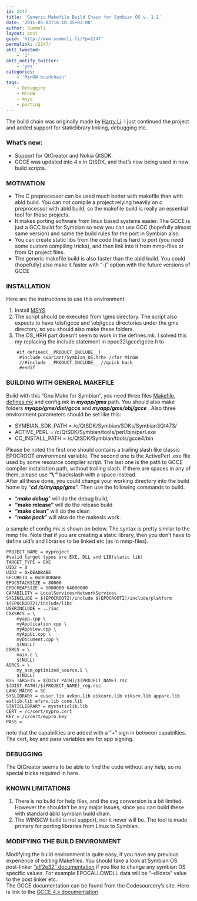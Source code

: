 ```yaml
---
id: 2247
title: 'Generic Makefile Build Chain for Symbian OS v. 1.1'
date: '2011-05-03T18:10:35+03:00'
author: Summeli
layout: post
guid: 'http://www.summeli.fi/?p=2247'
permalink: /2247/
aktt_tweeted:
    - '1'
aktt_notify_twitter:
    - 'yes'
categories:
    - 'MinGW buidchain'
tags:
    - Debugging
    - MinGW
    - msys
    - porting
---
```


The build chain was originally made by [Harry Li](http://blogs.forum.nokia.com/blog/harry-lis-forum-nokia-blog/2009/02/10/a-generic-makefile-build-script-for-symbian). I just continued the project and added support for staticlibrary linking, debugging etc.  
### What’s new:   

- Support for QtCreator and Nokia QtSDK.
- GCCE was updated into 4.x in QtSDK, and that’s now being used in new build scripts.

### MOTIVATION   

- The C preprocessor can be used much better with makefile than with abld build. You can not compile a project relying heavily on c preprocessor with abld build, so the makefile build is really an essential tool for those projects.
- It makes porting software from linux based systems easier. The GCCE is just a GCC build for Symbian so now you can use GCC (hopefully almost same version) and same the build rules for the port in Symbian also.
- You can create static libs from the code that is hard to port (you need some custom compiling tricks), and then link into it from mmp-files or from Qt project files.
- The generic makefile build is also faster than the abld build. You could (hopefully) also make it faster with “-j” option with the future versions of GCCE

### INSTALLATION   
Here are the instructions to use this environment.

1. Install [MSYS](http://www.mingw.org/wiki/msys)
2. The script should be executed from \\gms directory. The script also expects to have \\dist\\gcce and \\obj\\gcce directories under the gms directory, so you should also make these folders.
3. The OS\_HRH part doesn’t seem to work in the defines.mk. I solved this my replacing the include statement in epoc32\\gcce\\gcce.h to 

```
    #if defined(__PRODUCT_INCLUDE__)
     #include <variant/Symbian_OS.hrh> //for MinGW
     //#include __PRODUCT_INCLUDE__ //quick hack
     #endif
```    

       
### BUILDING WITH GENERAL MAKEFILE     
Build with this “Gnu Make for Symbian”, you need three files [Makefile](http://www.summeli.com/wp-content/uploads/2011/05/Makefile.txt), [defines.mk](http://www.summeli.com/wp-content/uploads/2009/09/defines.mk) and config.mk in ***myapp/gms*** path. You should also make folders ***myapp/gms/dist/gcce*** and ***myapp/gms/obj/gcce*** . Also three environment parameters should be set like this:


- SYMBIAN\_SDK\_PATH = /c/QtSDK/Symbian/SDKs/Symbian3Qt473/
- ACTIVE\_PERL = /c/QtSDK/Symbian/tools/perl/bin/perl.exe
- CC\_INSTALL\_PATH = /c/QtSDK/Symbian/tools/gcce4/bin

Please be noted the first one should contains a trailing slash like classic EPOCROOT environment variable. The second one is the ActivePerl .exe file used by some resource compiler script. The last one is the path to GCCE compiler installation path, without trailing slash. If there are spaces in any of them, please use **“\\ ”** backslash with a space instead.  
After all these done, you could change your working directory into the build home by “***cd /c/myapp/gms***“. Then use the following commands to build.


- “***make debug***” will do the debug build,
- **“make release”** will do the release build
- **“make clean”** will do the clean
- “***make pack***” will also do the makesis work.

a sample of config.mk is shown on below. The syntax is pretty similar to the mmp file. Note that if you are creating a static library, then you don’t have to define uid’s and libraries to be linked etc (as in mmp-files).

```
PROJECT_NAME = myproject
#valid target types are EXE, DLL and LIB(static lib)
TARGET_TYPE = EXE
UID2 = 0
UID3 = 0xDEADBABE
SECUREID = 0xDEADBABE
EPOCSTACKSIZE = 80000
EPOCHEAPSIZE = 5000000 64000000
CAPABILITY = LocalServices+NetworkServices
SYSINCLUDE = $(EPOCROOT2)/include $(EPOCROOT2)/include/platform $(EPOCROOT2)/include/libc
USERINCLUDE = ../inc
CXXSRCS = \
    myapp.cpp \
    myApplication.cpp \
    myAppView.cpp \
    myAppUi.cpp \
    myDocument.cpp \
    $(NULL)
CSRCS = \
    main.c \
    $(NULL)
ASRCS = \
    my_asm_optimized_source.S \
    $(NULL)
RSS_TARGETS = $(DIST_PATH)/$(PROJECT_NAME).rsc $(DIST_PATH)/$(PROJECT_NAME)_reg.rsc
LANG_MACRO = SC
SYSLIBRARY = euser.lib avkon.lib eikcore.lib eiksrv.lib apparc.lib estlib.lib efsrv.lib cone.lib
STATICLIBRARY = mystaticlib.lib
CERT = /c/cert/mypro.cert
KEY = /c/cert/mypro.key
PASS =
```

note that the capabilities are added with a “+” sign in between capabilties. The cert, key and pass variables are for app signing.  

### DEBUGGING     
The QtCreator seems to be able to find the code without any help, so no special tricks required in here.  

### KNOWN LIMITATIONS

1. There is no build for help files, and the svg conversion is a bit limited. However the shouldn’t be any major issues, since you can build these with standard abld symbian build chain.
2. The WINSCW build is not support, nor it never will be. The tool is made primary for porting libraries from Linux to Symbian.

### MODIFYING THE BUILD ENVIRONMENT    
Modifying the build environment is quite easy, if you have any previous experience of editing Makefiles. You should take a look at Symbian OS post-linker [“elf2e32” documentation](http://developer.symbian.com/main/documentation/sdl/symbian94/sdk/doc_source/ToolsAndUtilities94/Build-ref/Elf2E32Syntax.html) if you like to change any symbian OS specific values. For example EPOCALLOWDLL data will be “–dlldata” value to the post linker etc.  
The GCCE documentation can be found from the Codesourcery’s site. Here is link to the [GCCE 4.x documentation](http://www.codesourcery.com/sgpp/lite/arm/portal/release1589)